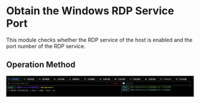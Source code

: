 # Obtain the Windows RDP Service Port


This module checks whether the RDP service of the host is enabled and the port number of the RDP service.

## Operation Method
![](img\Discovery_QueryRegistry_GetRDPPort\1.webp)